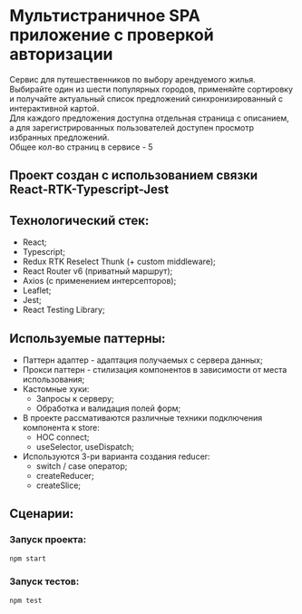 # Мультистраничное SPA приложение с проверкой авторизации

Сервис для путешественников по выбору арендуемого жилья.  
Выбирайте один из шести популярных городов, применяйте сортировку  
и получайте актуальный список предложений синхронизированный с интерактивной картой.  
Для каждого предложения доступна отдельная страница с описанием,  
а для зарегистрированных пользователей доступен просмотр избранных предложений.  
Общее кол-во страниц в сервисе - 5

## Проект создан с использованием связки React-RTK-Typescript-Jest  

## Технологический стек:
- React;
- Typescript;
- Redux RTK Reselect Thunk (+ custom middleware);
- React Router v6 (приватный маршрут);
- Axios (с применением интерсепторов);
- Leaflet;
- Jest;
- React Testing Library;

## Используемые паттерны:
- Паттерн адаптер - адаптация получаемых с сервера данных;
- Прокси паттерн - стилизация компонентов в зависимости от места использования;
- Кастомные хуки:
  - Запросы к серверу;
  - Обработка и валидация полей форм;
- В проекте рассмативаются различные техники подключения компонента к store:
  - HOC connect;
  - useSelector, useDispatch;
- Используются 3-ри варианта создания reducer:
  - switch / case оператор;
  - createReducer;
  - createSlice;

## Сценарии:

### Запуск проекта:

```bash
npm start
```

### Запуск тестов:

```bash
npm test
```
